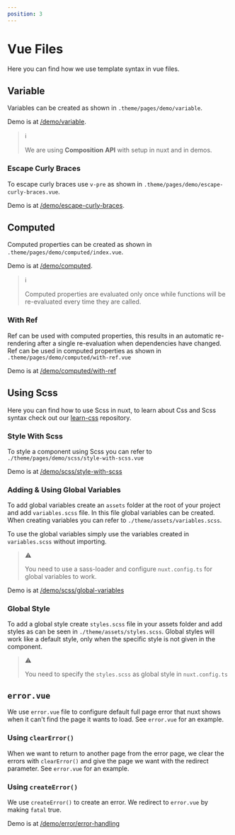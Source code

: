 ```yaml
---
position: 3
---
```


# Vue Files

Here you can find how we use template syntax in vue files.

## Variable

Variables can be created as shown in `.theme/pages/demo/variable`.

Demo is at [/demo/variable](/demo/variable).

> :information_source:
>
> We are using __Composition__ __API__ with setup in nuxt and in demos.

### Escape Curly Braces

To escape curly braces use `v-pre` as shown in
`.theme/pages/demo/escape-curly-braces.vue`.

Demo is at [/demo/escape-curly-braces](/demo/escape-curly-braces).

## Computed

Computed properties can be created as shown in
`.theme/pages/demo/computed/index.vue`.

Demo is at [/demo/computed](/demo/computed).

> :information_source:
>
> Computed properties are evaluated only once while functions will be
> re-evaluated every time they are called.

### With Ref

Ref can be used with computed properties, this results in an automatic
re-rendering after a single re-evaluation when dependencies have changed. Ref
can be used in computed properties as shown in
`.theme/pages/demo/computed/with-ref.vue`

Demo is at [/demo/computed/with-ref](/demo/computed/with-ref)

## Using Scss

Here you can find how to use Scss in nuxt, to learn about Css and Scss syntax
check out our [learn-css](https://github.com/mouseless/learn-css) repository.

### Style With Scss

To style a component using Scss you can refer to
`./theme/pages/demo/scss/style-with-scss.vue`

Demo is at [/demo/scss/style-with-scss](/demo/scss/style-with-scss)

### Adding & Using Global Variables

To add global variables create an `assets` folder at the root of your project
and add `variables.scss` file. In this file global variables can be created.
When creating variables you can refer to `./theme/assets/variables.scss`.

To use the global variables simply use the variables created in
`variables.scss` without importing.

> :warning:
>
> You need to use a sass-loader and configure `nuxt.config.ts` for global
> variables to work.

Demo is at [/demo/scss/global-variables](/demo/scss/global-variables)

### Global Style

To add a global style create `styles.scss` file in your assets folder and add
styles as can be seen in `./theme/assets/styles.scss`. Global styles will work
like a default style, only when the specific style is not given in the
component.

> :warning:
>
> You need to specify the `styles.scss` as global style in `nuxt.config.ts`

## `error.vue`

We use `error.vue` file to configure default full page error that nuxt shows
when it can't find the page it wants to load. See `error.vue` for an example.

### Using `clearError()`

When we want to return to another page from the error page, we clear the errors
with `clearError()` and give the page we want with the redirect parameter. See
`error.vue` for an example.

### Using `createError()`

We use `createError()` to create an error. We redirect to `error.vue` by making
`fatal` true.

Demo is at [/demo/error/error-handling](/demo/error/error-handling)
